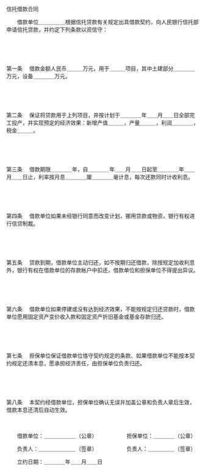 



信托借款合同



 

　　借款单位＿＿＿＿＿根据信托贷款有关规定出具借款契约，向人民银行信托部申请信托贷款，并约定下列条款以资信守：

　　

　　

第一条
　借款金额人民币＿＿＿万元，用于＿＿＿项目，其中土建部分＿＿＿＿万元，设备＿＿＿＿万元。

　　

　　

第二条
　保证将贷款用于上列项目，并按计划于＿＿＿＿年＿＿月＿＿日全部完工投产，并实现预定的经济效果：新增产值＿＿＿，产量＿＿＿，利润＿＿＿＿，税金＿＿＿。

　　

　　

第三条
　借款期限＿＿＿＿年，自＿＿＿＿年＿＿月＿＿日起至＿＿＿＿年＿＿月＿＿日止，利率按月息＿＿＿＿厘＿＿＿＿毫计息，每次还款同时计收利息。

　　

　　

第四条
　借款单位如果未经银行同意而改变计划，挪用贷款或物资，银行有权进行信贷制裁。

　　

　　

第五条
　贷款到期，借款单位主动归还，如不按期归还借款，除按规定加收利息外，银行有权在借款单位的存款帐户中扣还，借款单位和担保单位不得提出异议。

　　

　　

第六条
　借款单位如果停建或没有达到经济效果，不能按规定归还贷款时，借款单位愿用固定资产变价收入款和固定资产折旧基金或基金存款归还。

　　

　　

第七条
　担保单位保证借款单位恪守契约规定的条款、如果借款单位不能按本契约规定还清本息，愿承担经济责任，由担保单位负责归还。

　　

　　

第八条
　本契约经借款单位，担保单位确认无误并加盖公章和负责人章后生效，借款本息还清后自动生效。　　

　　

　　借款单位：＿＿＿＿＿＿（公章）　　　　　　担保单位：＿＿＿＿（公章）

　　负责人：＿＿＿＿＿＿＿（签章）　　　　　　负责人：＿＿＿＿＿（签章）

　　立约日期：＿＿＿＿年＿＿月＿＿日

　　
